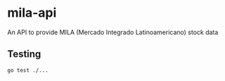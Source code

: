 # mila-api
An API to provide MILA (Mercado Integrado Latinoamericano) stock data

## Testing

`go test ./...`
